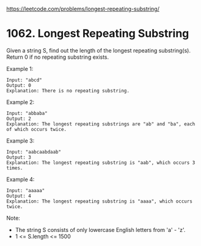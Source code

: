 https://leetcode.com/problems/longest-repeating-substring/

# 1062. Longest Repeating Substring


Given a string S, find out the length of the longest repeating substring(s). Return 0 if no repeating substring exists.

 

Example 1:

```
Input: "abcd"
Output: 0
Explanation: There is no repeating substring.
```

Example 2:

```
Input: "abbaba"
Output: 2
Explanation: The longest repeating substrings are "ab" and "ba", each of which occurs twice.
```

Example 3:

```
Input: "aabcaabdaab"
Output: 3
Explanation: The longest repeating substring is "aab", which occurs 3 times.
```

Example 4:

```
Input: "aaaaa"
Output: 4
Explanation: The longest repeating substring is "aaaa", which occurs twice.
``` 

Note:

- The string S consists of only lowercase English letters from 'a' - 'z'.
- 1 <= S.length <= 1500